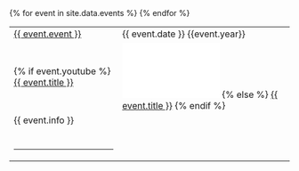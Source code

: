 ---
---
<style>

    </style>
<table class="eventtable">
    {% for event in site.data.events %}
    <tr>
        <td><a href="{{event.url}}">{{ event.event }}</a></td>
        <td>{{ event.date }} {{event.year}}</td>
    </tr>
    <tr>
        <td>
            {% if event.youtube %}
                <a href="{{ event.youtube }}">{{ event.title }}</a></td>
                <td><iframe width="175" height="98.5" src="{{ event.embed }}" frameborder="0" allow="accelerometer; clipboard-write; encrypted-media; gyroscope; picture-in-picture" allowfullscreen></iframe>
            {% else %}
                <class="middle"><a href="{{ event.url }}">{{ event.title }}</a></class>
            {% endif %}        
        </td>
    </tr>
    <tr> 
        <td> {{ event.info }} </td> 
    </tr>
    <tr>
            <td>&nbsp; <hr /> </td>
    </tr>
    {% endfor %}
</table>